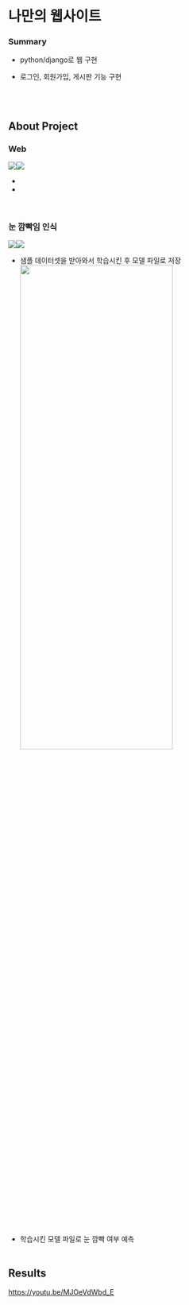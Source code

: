 # 나만의 웹사이트



### Summary


* python/django로 웹 구현

* 로그인, 회원가입, 게시판 기능 구현

  <br>

  <br>
  

## About Project

### Web

<img src="https://img.shields.io/badge/Language-Python-green?style=flat"/><img src="https://img.shields.io/badge/Framework-Django-blue?style=flat"/>

* 

* 


  <br>

### 눈 깜빡임 인식

<img src="https://img.shields.io/badge/Language-Python-green?style=flat"/><img src="https://img.shields.io/badge/Library-Opencv-blue?style=flat"/>

* 샘플 데이터셋을 받아와서 학습시킨 후 모델 파일로 저장
  <img src="https://data-flair.training/blogs/wp-content/uploads/sites/2/2021/07/driver-drowsiness-dataset-sample.png" width="80%" height="50%">
* 학습시킨 모델 파일로 눈 깜빡 여부 예측
  <br>
  <br>

## Results

https://youtu.be/MJOeVdWbd_E



<br>
